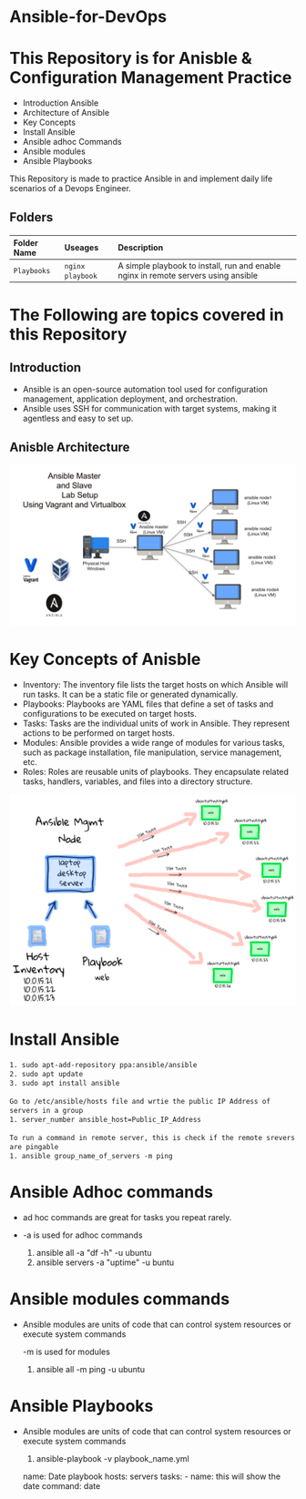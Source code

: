 
# Ansible-for-DevOps


# This Repository is for Anisble & Configuration Management Practice 
- Introduction Ansible
- Architecture of Ansible
- Key Concepts
- Install Ansible
- Ansible adhoc Commands
- Ansible modules
- Ansible Playbooks

This Repository is made to practice Ansible in and implement daily life scenarios of a Devops Engineer.

## Folders

#### 

| Folder Name | Useages     | Description                       |
| :-------- | :------- | :-------------------------------- |
| `Playbooks` | `nginx playbook` | A simple playbook to install, run and enable nginx in remote servers using ansible |


# The Following are topics covered in this Repository

## Introduction
- Ansible is an open-source automation tool used for configuration management,
application deployment, and orchestration.
- Ansible uses SSH for communication with target systems, making it agentless
and easy to set up.

## Anisble Architecture
![Anisble_Configuration_Management](https://github.com/AliFareed0009/Ansible-for-DevOps/blob/4c767fb21fe6c1e2f9c4768d7fbaec902f8d0884/Images/Anisble%20Architecture.jpg)

# Key Concepts of Anisble

- Inventory: The inventory file lists the target hosts on which Ansible will run tasks. It can be a static file or generated dynamically.
- Playbooks: Playbooks are YAML files that define a set of tasks and configurations to be executed on target hosts.
- Tasks: Tasks are the individual units of work in Ansible. They represent actions to be performed on target hosts.
- Modules: Ansible provides a wide range of modules for various tasks, such as package installation, file manipulation, service management, etc.
- Roles: Roles are reusable units of playbooks. They encapsulate related tasks, handlers, variables, and files into a directory structure.


![Key_Concepts_of_Anisble](https://github.com/AliFareed0009/Ansible-for-DevOps/blob/4c767fb21fe6c1e2f9c4768d7fbaec902f8d0884/Images/Key%20Concepts%20of%20Anisble.png)

# Install Ansible

    1. sudo apt-add-repository ppa:ansible/ansible
    2. sudo apt update
    3. sudo apt install ansible

    Go to /etc/ansible/hosts file and wrtie the public IP Address of servers in a group
    1. server_number ansible_host=Public_IP_Address

    To run a command in remote server, this is check if the remote srevers are pingable
    1. ansible group_name_of_servers -m ping

# Ansible Adhoc commands
- ad hoc commands are great for tasks you repeat rarely.
- -a is used for adhoc commands

    1. ansible all -a "df -h" -u ubuntu
    2. ansible servers -a "uptime" -u buntu

# Ansible modules commands
- Ansible modules are units of code that can control system resources or execute system commands

    -m is used for modules
    1. ansible all -m ping -u ubuntu

# Ansible Playbooks
- Ansible modules are units of code that can control system resources or execute system commands

    1.  ansible-playbook -v playbook_name.yml

    name: Date playbook
    hosts: servers
    tasks:
        - name: this will show the
    date
        command: date